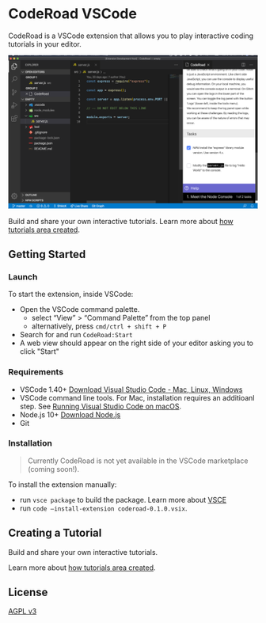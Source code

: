 # CodeRoad VSCode

CodeRoad is a VSCode extension that allows you to play interactive coding tutorials in your editor.

![CodeRoad Image](./docs/images/tutorial-example.png)

Build and share your own interactive tutorials. Learn more about [how tutorials area created](./docs/tutorials.md).

## Getting Started

### Launch

To start the extension, inside VSCode:

- Open the VSCode command palette.
  - select “View” > “Command Palette” from the top panel
  - alternatively, press `cmd/ctrl + shift + P`
- Search for and run `CodeRoad:Start`
- A web view should appear on the right side of your editor asking you to click "Start"

### Requirements

- VSCode 1.40+
  [Download Visual Studio Code - Mac, Linux, Windows](https://code.visualstudio.com/download)
- VSCode command line tools.
  For Mac, installation requires an additioanl step. See [Running Visual Studio Code on macOS](https://code.visualstudio.com/docs/setup/mac#_launching-from-the-command-line).
- Node.js 10+
  [Download Node.js](https://nodejs.org/en/download/)
- Git

### Installation

> Currently CodeRoad is not yet available in the VSCode marketplace (coming soon!).

To install the extension manually:

- run `vsce package` to build the package.
  Learn more about [VSCE](https://code.visualstudio.com/api/working-with-extensions/publishing-extension)
- run `code —install-extension coderoad-0.1.0.vsix`.

## Creating a Tutorial

Build and share your own interactive tutorials.

Learn more about [how tutorials area created](./docs/tutorials.md).

## License

[AGPL v3](./LICENSE.md)
